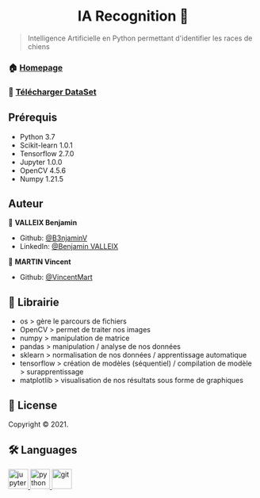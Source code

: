 <h1 align="center">IA Recognition 👋</h1>

> Intelligence Artificielle en Python permettant d'identifier les races de chiens

### 🏠 [Homepage](https://github.com/Benjamin158/python-ia-app)

### 📌 [Télécharger DataSet](https://drive.google.com/drive/folders/1uf42g9Ztu4GBw5Bk619MqCNjxYxCflOt?usp=sharing)

## Prérequis

- Python 3.7
- Scikit-learn 1.0.1
- Tensorflow 2.7.0
- Jupyter 1.0.0
- OpenCV 4.5.6
- Numpy 1.21.5


## Auteur

👤 **VALLEIX Benjamin**

* Github: [@B3njaminV](https://github.com/B3njaminV)
* LinkedIn: [@Benjamin VALLEIX](https://www.linkedin.com/in/benjamin-valleix-27115719a)

👤 **MARTIN Vincent**

* Github: [@VincentMart](https://github.com/VincentMart)


## 🤝 Librairie

- os > gère le parcours de fichiers
- OpenCV > permet de traiter nos images 
- numpy > manipulation de matrice
- pandas > manipulation / analyse de nos données
- sklearn > normalisation de nos données / apprentissage automatique
- tensorflow > création de modèles (séquentiel) / compilation de modèle > surapprentissage
- matplotlib > visualisation de nos résultats sous forme de graphiques


## 📝 License

Copyright © 2021.


## 🛠 Languages

<p> 
    <a href="https://jupyter.org/" target="_blank"> 
        <img src="https://www.vectorlogo.zone/logos/jupyter/jupyter-icon.svg" alt="jupyter" width="40" height="40"/> 
    </a> 
    <a href="https://www.python.org/" target="_blank"> 
        <img src="https://www.vectorlogo.zone/logos/python/python-icon.svg" alt="python" width="40" height="40"/>
    </a>
    <a href="https://git-scm.com/" target="_blank"> 
        <img src="https://www.vectorlogo.zone/logos/git-scm/git-scm-icon.svg" alt="git" width="40" height="40"/>
    </a>
</p>
